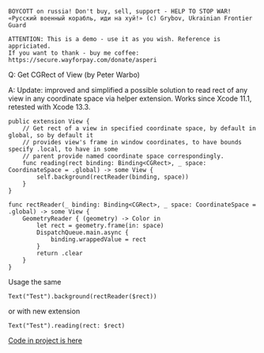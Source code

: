 ```
BOYCOTT on russia! Don't buy, sell, support - HELP TO STOP WAR!
«Русский военный корабль, иди на хуй!» (c) Grybov, Ukrainian Frontier Guard

ATTENTION: This is a demo - use it as you wish. Reference is appriciated.
If you want to thank - buy me coffee: https://secure.wayforpay.com/donate/asperi
```

Q: Get CGRect of View (by Peter Warbo)

A: Update: improved and simplified a possible solution to read rect of any view in any coordinate space via helper extension. Works since Xcode 11.1, retested with Xcode 13.3.

```
public extension View {
	// Get rect of a view in specified coordinate space, by default in global, so by default it
	// provides view's frame in window coordinates, to have bounds specify .local, to have in some
	// parent provide named coordinate space correspondingly.
	func reading(rect binding: Binding<CGRect>, _ space: CoordinateSpace = .global) -> some View {
		self.background(rectReader(binding, space))
	}
}

func rectReader(_ binding: Binding<CGRect>, _ space: CoordinateSpace = .global) -> some View {
    GeometryReader { (geometry) -> Color in
        let rect = geometry.frame(in: space)
        DispatchQueue.main.async {
            binding.wrappedValue = rect
        }
        return .clear
    }
}
```

Usage the same

    Text("Test").background(rectReader($rect))

or with new extension

    Text("Test").reading(rect: $rect)

[Code in project is here](https://github.com/Asperi-Demo/4SwiftUI/blob/master/PlayOn_iOS/PlayOn_iOS/Extensions/View%2B.swift)
